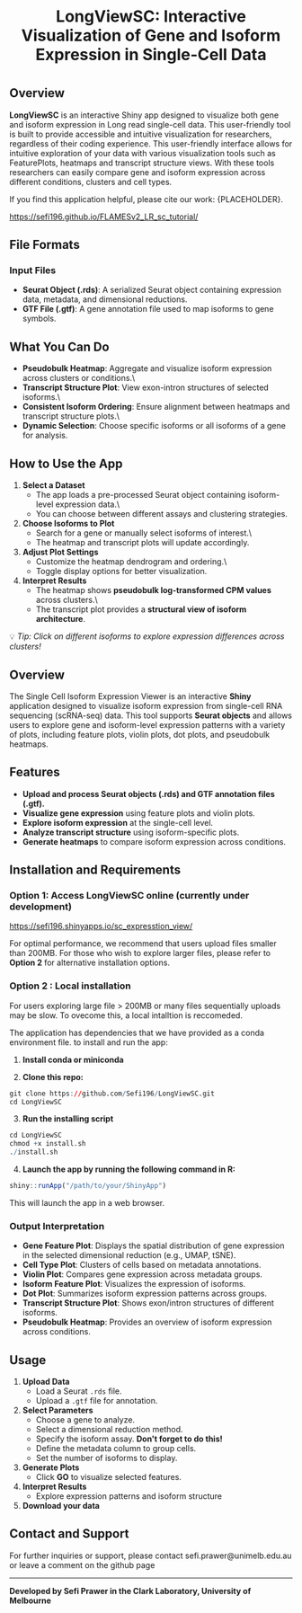 <h1 style="text-align: center;">

LongViewSC: Interactive Visualization of Gene and Isoform Expression in Single-Cell Data

</h1>

<h1 style="text-align: center;">

## Overview

</h2>

**LongViewSC** is an interactive Shiny app designed to visualize both gene and isoform expression in Long read single-cell data. This user-friendly tool is built to provide accessible and intuitive visualization for researchers, regardless of their coding experience. This user-friendly interface allows for intuitive exploration of your data with various visualization tools such as FeaturePlots, heatmaps and transcript structure views. With these tools researchers can easily compare gene and isoform expression across different conditions, clusters and cell types.

If you find this application helpful, please cite our work: {PLACEHOLDER}.

<https://sefi196.github.io/FLAMESv2_LR_sc_tutorial/>

## File Formats

### Input Files

-   **Seurat Object (.rds)**: A serialized Seurat object containing expression data, metadata, and dimensional reductions.
-   **GTF File (.gtf)**: A gene annotation file used to map isoforms to gene symbols.

## What You Can Do

-   **Pseudobulk Heatmap**: Aggregate and visualize isoform expression across clusters or conditions.\
-   **Transcript Structure Plot**: View exon-intron structures of selected isoforms.\
-   **Consistent Isoform Ordering**: Ensure alignment between heatmaps and transcript structure plots.\
-   **Dynamic Selection**: Choose specific isoforms or all isoforms of a gene for analysis.

## How to Use the App

1.  **Select a Dataset**
    -   The app loads a pre-processed Seurat object containing isoform-level expression data.\
    -   You can choose between different assays and clustering strategies.
2.  **Choose Isoforms to Plot**
    -   Search for a gene or manually select isoforms of interest.\
    -   The heatmap and transcript plots will update accordingly.
3.  **Adjust Plot Settings**
    -   Customize the heatmap dendrogram and ordering.\
    -   Toggle display options for better visualization.
4.  **Interpret Results**
    -   The heatmap shows **pseudobulk log-transformed CPM values** across clusters.\
    -   The transcript plot provides a **structural view of isoform architecture**.

💡 *Tip: Click on different isoforms to explore expression differences across clusters!*

## Overview

The Single Cell Isoform Expression Viewer is an interactive **Shiny** application designed to visualize isoform expression from single-cell RNA sequencing (scRNA-seq) data. This tool supports **Seurat objects** and allows users to explore gene and isoform-level expression patterns with a variety of plots, including feature plots, violin plots, dot plots, and pseudobulk heatmaps.

## Features

-   **Upload and process Seurat objects (.rds) and GTF annotation files (.gtf).**
-   **Visualize gene expression** using feature plots and violin plots.
-   **Explore isoform expression** at the single-cell level.
-   **Analyze transcript structure** using isoform-specific plots.
-   **Generate heatmaps** to compare isoform expression across conditions.

## Installation and Requirements

### **Option 1: Access LongViewSC online** (currently under development)  

<https://sefi196.shinyapps.io/sc_expresstion_view/>

For optimal performance, we recommend that users upload files smaller than 200MB. For those who wish to explore larger files, please refer to **Option 2** for alternative installation options.

### **Option 2 : Local installation** 

For users exploring large file \> 200MB or many files sequentially uploads may be slow. To ovecome this, a local intalltion is reccomeded.

The application has dependencies that we have provided as a conda environment file. to install and run the app:

1.  **Install conda or miniconda**

2.  **Clone this repo:**

``` r
git clone https://github.com/Sefi196/LongViewSC.git 
cd LongViewSC
```

3.  **Run the installing script**

``` r
cd LongViewSC
chmod +x install.sh
./install.sh
```

4.  **Launch the app by running the following command in R:**

``` r
shiny::runApp("/path/to/your/ShinyApp")
```

This will launch the app in a web browser.

### Output Interpretation

-   **Gene Feature Plot**: Displays the spatial distribution of gene expression in the selected dimensional reduction (e.g., UMAP, tSNE).
-   **Cell Type Plot**: Clusters of cells based on metadata annotations.
-   **Violin Plot**: Compares gene expression across metadata groups.
-   **Isoform Feature Plot**: Visualizes the expression of isoforms.
-   **Dot Plot**: Summarizes isoform expression patterns across groups.
-   **Transcript Structure Plot**: Shows exon/intron structures of different isoforms.
-   **Pseudobulk Heatmap**: Provides an overview of isoform expression across conditions.

## Usage

1.  **Upload Data**
    -   Load a Seurat `.rds` file.
    -   Upload a `.gtf` file for annotation.
2.  **Select Parameters**
    -   Choose a gene to analyze.
    -   Select a dimensional reduction method.
    -   Specify the isoform assay. **Don't forget to do this!**
    -   Define the metadata column to group cells.
    -   Set the number of isoforms to display.
3.  **Generate Plots**
    -   Click **GO** to visualize selected features.
4.  **Interpret Results**
    -   Explore expression patterns and isoform structure
5.  **Download your data**

## Contact and Support

For further inquiries or support, please contact sefi.prawer\@unimelb.edu.au or leave a comment on the github page

------------------------------------------------------------------------

**Developed by Sefi Prawer in the Clark Laboratory, University of Melbourne**
